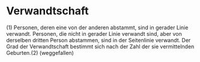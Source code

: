 # Verwandtschaft

(1) Personen, deren eine von der anderen abstammt, sind in gerader Linie verwandt. Personen, die nicht in gerader Linie verwandt sind, aber von derselben dritten Person abstammen, sind in der Seitenlinie verwandt. Der Grad der Verwandtschaft bestimmt sich nach der Zahl der sie vermittelnden Geburten.(2) (weggefallen) 

